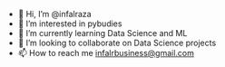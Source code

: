- 👋 Hi, I’m @infalraza
- 👀 I’m interested in pybudies
- 🌱 I’m currently learning Data Science and ML
- 💞️ I’m looking to collaborate on Data Science projects
- 📫 How to reach me infalrbusiness@gmail.com

<!---
infalraza/infalraza is a ✨ special ✨ repository because its `README.md` (this file) appears on your GitHub profile.
You can click the Preview link to take a look at your changes.
--->

